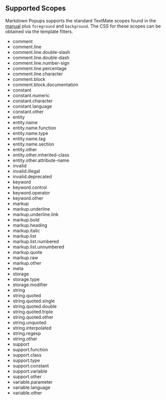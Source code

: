 ## Supported Scopes

Markdown Popups supports the standard TextMate scopes found in the [manual](https://manual.macromates.com/en/language_grammars#naming_conventions) plus `foreground` and `background`. The CSS for these scopes can be obtained via the template filters.

- comment
- comment.line
- comment.line.double-slash
- comment.line.double-dash
- comment.line.number-sign
- comment.line.percentage
- comment.line.character
- comment.block
- comment.block.documentation
- constant
- constant.numeric
- constant.character
- constant.language
- constant.other
- entity
- entity.name
- entity.name.function
- entity.name.type
- entity.name.tag
- entity.name.section
- entity.other
- entity.other.inherited-class
- entity.other.attribute-name
- invalid
- invalid.illegal
- invalid.deprecated
- keyword
- keyword.control
- keyword.operator
- keyword.other
- markup
- markup.underline
- markup.underline.link
- markup.bold
- markup.heading
- markup.italic
- markup.list
- markup.list.numbered
- markup.list.unnumbered
- markup.quote
- markup.raw
- markup.other
- meta
- storage
- storage.type
- storage.modifier
- string
- string.quoted
- string.quoted.single
- string.quoted.double
- string.quoted.triple
- string.quoted.other
- string.unquoted
- string.interpolated
- string.regexp
- string.other
- support
- support.function
- support.class
- support.type
- support.constant
- support.variable
- support.other
- variable.parameter
- variable.language
- variable.other
